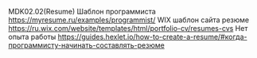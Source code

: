 MDK02.02(Resume)
Шаблон программиста https://myresume.ru/examples/programmist/ 
WIX шаблон сайта резюме https://ru.wix.com/website/templates/html/portfolio-cv/resumes-cvs 
Нет опыта работы https://guides.hexlet.io/how-to-create-a-resume/#когда-программисту-начинать-составлять-резюме
